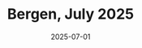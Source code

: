 ---
description: A collection of my fifteen favourite photos from Bergen in July 2025
featured_image: 250705.jpg
menus: "main"
sort_by: Name # Exif.Date
#sort_order: asc
title: Bergen, July 2025
date: 2025-07-01
keywords: [Bergen, July, Summer, "2025"]
#type: gallery
weight: 5
resources:
  - src: 250701.jpg
    title: Dusk bikers
  - src: 250702.jpg
    title: Family fun
  - src: 250703.jpg
    title: Dark skies
  - src: 250704.jpg
    title: Mr. White
  - src: 250705.jpg
    title: Almost black and white
  - src: 250706.jpg
    title: Skater kid
  - src: 250707.jpg
    title: Ship in a bottle
  - src: 250708.jpg
    title: Park gymnastics
  - src: 250709.jpg
    title: Night long exposure
  - src: 250710.jpg
    title: Kid throwing stones
  - src: 250711.jpg
    title: Night light
  - src: 250712.jpg
    title: Fun fair
  - src: 250713.jpg
    title: Cooling down
  - src: 250714.jpg
    title: Toy car on top of the world
  - src: 250715.jpg
    title: Sunset
params:
  theme: dark
---